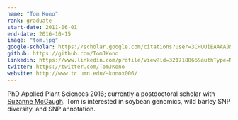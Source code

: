 ```yaml
---
name: "Tom Kono"
rank: graduate
start-date: 2011-06-01
end-date: 2016-10-15
image: "tom.jpg"
google-scholar: https://scholar.google.com/citations?user=3CHUUiEAAAAJ&hl=en
github: https://github.com/TomJKono
linkedin: https://www.linkedin.com/profile/view?id=321718866&authType=NAME_SEARCH&authToken=XWqf&locale=en_US&trk=tyah&trkInfo=clickedVertical%3Amynetwork%2Cidx%3A1-1-1%2CtarId%3A1430323700142%2Ctas%3AThomas%20Kono
twitter: https://twitter.com/TomJKono
website: http://www.tc.umn.edu/~konox006/
---
```


PhD Applied Plant Sciences 2016; currently a postdoctoral scholar with <a href="https://sites.google.com/site/mcgaughlab/" rel='external'>Suzanne McGaugh</a>. Tom is interested in soybean genomics, wild barley SNP diversity, and SNP annotation.